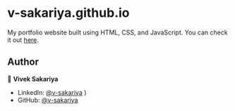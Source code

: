 # v-sakariya.github.io

My portfolio website built using HTML, CSS, and JavaScript. You can check it out [here](https://v-sakariya.github.io).



<!-- ## Screenshots -->

<!-- <p float="center">
    <img src="https://github.com/arasgungore/arasgungore.github.io/blob/main/Screenshots/1.png" width="800">
</p> -->



## Author

👤 **Vivek Sakariya**

* LinkedIn: [@v-sakariya](https://linkedin.com/in/v-sakariya)
)
* GitHub: [@v-sakariya](https://github.com/v-sakariya)
